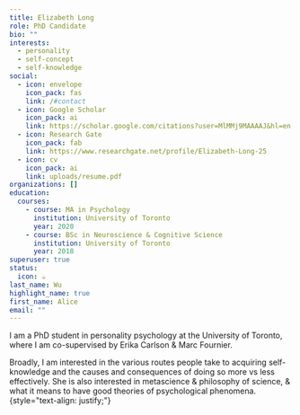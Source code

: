 ```yaml
---
title: Elizabeth Long
role: PhD Candidate
bio: ""
interests:
  - personality
  - self-concept
  - self-knowledge
social:
  - icon: envelope
    icon_pack: fas
    link: /#contact
  - icon: Google Scholar
    icon_pack: ai
    link: https://scholar.google.com/citations?user=MlMMj9MAAAAJ&hl=en
  - icon: Research Gate
    icon_pack: fab
    link: https://www.researchgate.net/profile/Elizabeth-Long-25
  - icon: cv
    icon_pack: ai
    link: uploads/resume.pdf
organizations: []
education:
  courses:
    - course: MA in Psychology
      institution: University of Toronto
      year: 2020
    - course: BSc in Neuroscience & Cognitive Science
      institution: University of Toronto
      year: 2018
superuser: true
status:
  icon: ☕️
last_name: Wu
highlight_name: true
first_name: Alice
email: ""
---
```

I am a PhD student in personality psychology at the University of Toronto, where I am co-supervised by Erika Carlson & Marc Fournier. 

Broadly, I am interested in the various routes people take to acquiring self-knowledge and the causes and consequences of doing so more vs less effectively. She is also interested in metascience & philosophy of science, & what it means to have good theories of psychological phenomena.
{style="text-align: justify;"}